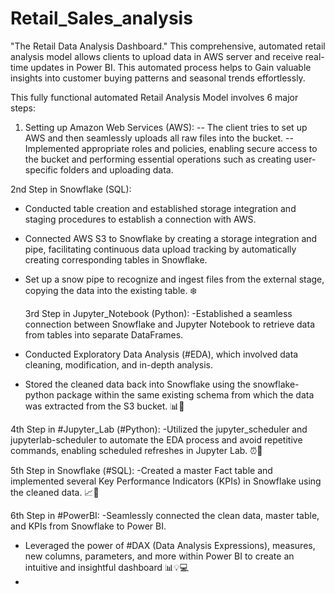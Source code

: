 # Retail_Sales_analysis

"The Retail Data Analysis Dashboard."  This comprehensive, automated retail analysis model allows clients to upload data in AWS server and receive real-time updates in Power BI. This automated process helps to  Gain valuable insights into customer buying patterns and seasonal trends effortlessly.

This fully functional automated Retail Analysis Model involves 6 major steps:

1. Setting up Amazon Web Services (AWS):
-- The client tries to set up AWS and then seamlessly uploads all raw files into the bucket.
-- Implemented appropriate roles and policies, enabling secure access to the bucket and performing essential operations such as creating user-specific folders and uploading data. 

2nd Step in Snowflake (SQL):
- Conducted table creation and established storage integration and staging procedures to establish a connection with AWS.
- Connected AWS S3 to Snowflake by creating a storage integration and pipe, facilitating continuous data upload tracking by automatically creating corresponding tables in Snowflake.
- Set up a snow pipe to recognize and ingest files from the external stage, copying the data into the existing table. ❄️

  3rd Step in Jupyter_Notebook (Python):
-Established a seamless connection between Snowflake and Jupyter Notebook to retrieve data from tables into separate DataFrames.
- Conducted Exploratory Data Analysis (#EDA), which involved data cleaning, modification, and in-depth analysis.
- Stored the cleaned data back into Snowflake using the snowflake-python package within the same existing schema from which the data was extracted from the S3 bucket. 📊🐍

4th Step in #Jupyter_Lab (#Python):
-Utilized the jupyter_scheduler and jupyterlab-scheduler to automate the EDA process and avoid repetitive commands, enabling scheduled refreshes in Jupyter Lab. ⏰🔄

5th Step in Snowflake (#SQL):
-Created a master Fact table and implemented several Key Performance Indicators (KPIs) in Snowflake using the cleaned data. 📈🔑

 6th Step in #PowerBI:
-Seamlessly connected the clean data, master table, and KPIs from Snowflake to Power BI.
- Leveraged the power of #DAX (Data Analysis Expressions), measures, new columns, parameters, and more within Power BI to create an intuitive and insightful dashboard 📊💡💻
- 
